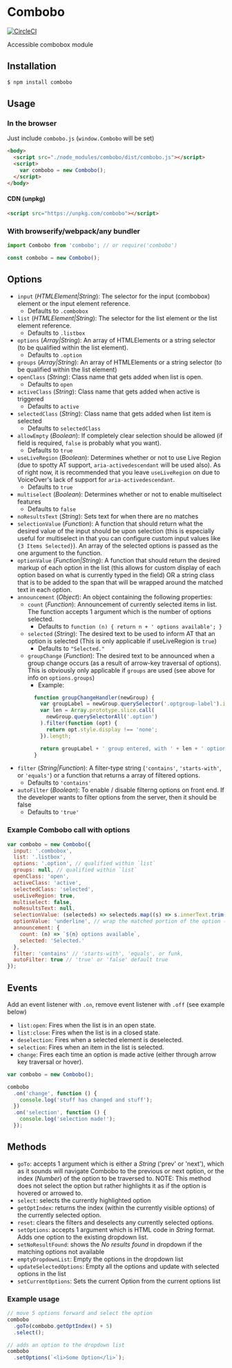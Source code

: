 # Combobo

[![CircleCI](https://circleci.com/gh/schne324/combobo.svg?style=svg)](https://circleci.com/gh/schne324/combobo)

Accessible combobox module

## Installation

```bash
$ npm install combobo
```

## Usage

### In the browser
Just include `combobo.js` (`window.Combobo` will be set)

```html
<body>
  <script src="./node_modules/combobo/dist/combobo.js"></script>
  <script>
    var combobo = new Combobo();
  </script>
</body>
```

#### CDN (unpkg)

```html
<script src="https://unpkg.com/combobo"></script>
```

### With browserify/webpack/any bundler

```js
import Combobo from 'combobo'; // or require('combobo')

const combobo = new Combobo();
```

## Options
* `input` (_HTMLElement|String_): The selector for the input (combobox) element or the input element reference.
  * Defaults to `.combobox`
* `list` (_HTMLElement|String_): The selector for the list element or the list element reference.
  * Defaults to `.listbox`
* `options` (_Array|String_): An array of HTMLElements or a string selector (to be qualified within the list element).
  * Defaults to `.option`
* `groups` (_Array|String_): An array of HTMLElements or a string selector (to be qualified within the list element)
* `openClass` (_String_): Class name that gets added when list is open.
  * Defaults to `open`
* `activeClass` (_String_): Class name that gets added when active is triggered
  * Defaults to `active`
* `selectedClass` (_String_): Class name that gets added when list item is selected
  * Defaults to `selectedClass`
* `allowEmpty` (_Boolean_): If completely clear selection should be allowed (if field is required, `false` is probably what you want).
  * Defaults to `true`
* `useLiveRegion` (_Boolean_): Determines whether or not to use Live Region (due to spotty AT support, `aria-activedescendant` will be used also).  As of right now, it is recommended that you leave `useLiveRegion` on due to VoiceOver's lack of support for `aria-activedescendant`.
  * Defaults to `true`
* `multiselect` (_Boolean_): Determines whether or not to enable multiselect features
  * Defaults to `false`
* `noResultsText` (_String_): Sets text for when there are no matches
* `selectionValue` (_Function_): A function that should return what the desired value of the input should be upon selection (this is especially useful for multiselect in that you can configure custom input values like `{3 Items Selected}`). An array of the selected options is passed as the one argument to the function.
* `optionValue` (_Function|String_): A function that should return the desired markup of each option in the list (this allows for custom display of each option based on what is currently typed in the field) OR a string class that is to be added to the span that will be wrapped around the matched text in each option.
* `announcement` (_Object_): An object containing the following properties:
  * `count` (_Function_): Announcement of currently selected items in list. The function accepts 1 argument which is the number of options selected.
    * Defaults to `function (n) { return n + ' options available'; }`
  * `selected` (_String_): The desired text to be used to inform AT that an option is selected (This is only applicable if useLiveRegion is `true`)
    * Defaults to `"Selected."`
  * `groupChange` (_Function_): The desired text to be announced when a group change occurs (as a result of arrow-key traversal of options).  This is obviously only applicable if `groups` are used (see above for info on `options.groups`)
    * Example:
    ```js
      function groupChangeHandler(newGroup) {
        var groupLabel = newGroup.querySelector('.optgroup-label').innerText;
        var len = Array.prototype.slice.call(
          newGroup.querySelectorAll('.option')
        ).filter(function (opt) {
          return opt.style.display !== 'none';
        }).length;

        return groupLabel + ' group entered, with ' + len + ' options.';
      }
    ```
* `filter` (_String|Function_): A filter-type string (`'contains'`, `'starts-with'`, or `'equals'`) or a function that returns a array of filtered options.
  * Defaults to `'contains'`
* `autoFilter` (_Boolean_): To enable / disable filterng options on front end. If the developer wants to filter options from the server, then it should be false
  * Defaults to `'true'`


### Example Combobo call with options

```js
var combobo = new Combobo({
  input: '.combobox',
  list: '.listbox',
  options: '.option', // qualified within `list`
  groups: null, // qualified within `list`
  openClass: 'open',
  activeClass: 'active',
  selectedClass: 'selected',
  useLiveRegion: true,
  multiselect: false,
  noResultsText: null,
  selectionValue: (selecteds) => selecteds.map((s) => s.innerText.trim()).join(' - '),
  optionValue: 'underline', // wrap the matched portion of the option (if applicable) in a span with class "underline"
  announcement: {
    count: (n) => `${n} options available`,
    selected: 'Selected.'
  },
  filter: 'contains' // 'starts-with', 'equals', or funk,
  autoFilter: true // 'true' or 'false' default true
});
```

## Events
Add an event listener with `.on`, remove event listener with `.off` (see example below)
* `list:open`: Fires when the list is in an open state.
* `list:close`: Fires when the list is in a closed state.
* `deselection`: Fires when a selected element is deselected.
* `selection`: Fires when an item in the list is selected.
* `change`: Fires each time an option is made active (either through arrow key traversal or hover).

```js
var combobo = new Combobo();

combobo
  .on('change', function () {
    console.log('stuff has changed and stuff');
  })
  .on('selection', function () {
    console.log('selection made!');
  });
```

## Methods
* `goTo`: accepts 1 argument which is either a *String* ('prev' or 'next'), which as it sounds will navigate Combobo to the previous or next option, or the index (*Number*) of the option to be traversed to.  NOTE: This method does not select the option but rather highlights it as if the option is hovered or arrowed to.
* `select`: selects the currently highlighted option
* `getOptIndex`: returns the index (within the currently visible options) of the currently selected option.
* `reset`: clears the filters and deselects any currently selected options.
* `setOptions`: accepts 1 argument which is HTML code in *String* format. Adds one option to the existing dropdown list.
* `setNoResultFound`: shows the *No results found* in dropdown if the matching options not available
* `emptyDropdownList`: Empty the options in the dropdown list
* `updateSelectedOptions`: Empty all the options and update with selected options in the list
* `setCurrentOptions`: Sets the current Option from the current options list 

### Example usage

```js
// move 5 options forward and select the option
combobo
  .goTo(combobo.getOptIndex() + 5)
  .select();

// adds an option to the dropdown list
combobo
  .setOptions(`<li>Some Option</li>`);
```
